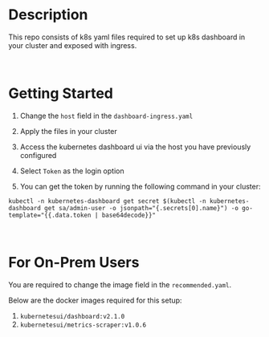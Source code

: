 # Description

This repo consists of k8s yaml files required to set up k8s dashboard in your cluster and exposed with ingress.

<br>

# Getting Started

1. Change the `host` field in the `dashboard-ingress.yaml`

2. Apply the files in your cluster

3. Access the kubernetes dashboard ui via the host you have previously configured

4. Select `Token` as the login option

5. You can get the token by running the following command in your cluster:

```shell
kubectl -n kubernetes-dashboard get secret $(kubectl -n kubernetes-dashboard get sa/admin-user -o jsonpath="{.secrets[0].name}") -o go-template="{{.data.token | base64decode}}"
```

<br>

# For On-Prem Users

You are required to change the image field in the `recommended.yaml`.

Below are the docker images required for this setup:

1. `kubernetesui/dashboard:v2.1.0`
2. `kubernetesui/metrics-scraper:v1.0.6`
